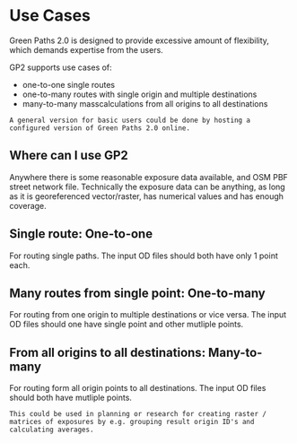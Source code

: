 # Use Cases

Green Paths 2.0 is designed to provide excessive amount of flexibility, which demands expertise from the users.

GP2 supports use cases of:

- one-to-one single routes
- one-to-many routes with single origin and multiple destinations
- many-to-many masscalculations from all origins to all destinations

```{hint}
A general version for basic users could be done by hosting a configured version of Green Paths 2.0 online.
```

## Where can I use GP2

Anywhere there is some reasonable exposure data available, and OSM PBF street network file.
Technically the exposure data can be anything, as long as it is georeferenced vector/raster, has numerical values and has enough coverage.

## Single route: One-to-one
For routing single paths. The input OD files should both have only 1 point each.

## Many routes from single point: One-to-many
For routing from one origin to multiple destinations or vice versa. The input OD files should one have single point and other mutliple points.

## From all origins to all destinations: Many-to-many
For routing form all origin points to all destinations. The input OD files should both have mutliple points.

```{tip}
This could be used in planning or research for creating raster / matrices of exposures by e.g. grouping result origin ID's and calculating averages.
```

 
